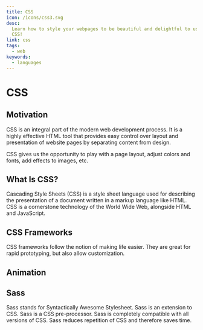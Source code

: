 ```yaml
---
title: CSS
icon: /icons/css3.svg
desc:
  Learn how to style your webpages to be beautiful and delightful to use with
  CSS!
link: css
tags:
  - web
keywords:
  - languages
---
```


# CSS

## Motivation

CSS is an integral part of the modern web development process. It is a highly
effective HTML tool that provides easy control over layout and presentation of
website pages by separating content from design.

CSS gives us the opportunity to play with a page layout, adjust colors and
fonts, add effects to images, etc.

## What Is CSS?

Cascading Style Sheets (CSS) is a style sheet language used for describing the
presentation of a document written in a markup language like HTML. CSS is a
cornerstone technology of the World Wide Web, alongside HTML and JavaScript.

<grid-1-x-2 title="Introduction to CSS" desc="A very simple introduction to CSS to get you started with CSS by Scrimba. It introduces you to paddings, margins, border and more!" link="https://scrimba.com/course/gintrotocss" img-Src="https://raw.githubusercontent.com/github/explore/80688e429a7d4ef2fca1e82350fe8e3517d3494d/topics/css/css.png" button="Check it Out!"></grid-1-x-2>

## CSS Frameworks

CSS frameworks follow the notion of making life easier. They are great for rapid
prototyping, but also allow customization.
<grid-1-x-2 title="BootStrap 5" desc="Introduces you to Grid System, Navbars & Dropdowns, Jumbotron, List Group, Alerts & Progress bars, Typography, Labels & Badges and more!" link="https://www.youtube.com/watch?v=5GcQtLDGXy8" img-Src="https://raw.githubusercontent.com/github/explore/80688e429a7d4ef2fca1e82350fe8e3517d3494d/topics/bootstrap/bootstrap.png" button="Check it Out!" :reversed="true"></grid-1-x-2>

## Animation

<grid-1-x-2 desc="Take you designing to the next level, by adding animation to your arsanel. This is a basic introduction to CSS Animation." link="https://www.udemy.com/tutorial/advanced-css-and-sass/creating-cool-css-animations/" img-Src="https://miro.medium.com/max/1000/0*z-NzK5spBWCM5gp_.jpg" button="Check it Out!"></grid-1-x-2>

## Sass

Sass stands for Syntactically Awesome Stylesheet. Sass is an extension to CSS.
Sass is a CSS pre-processor. Sass is completely compatible with all versions of
CSS. Sass reduces repetition of CSS and therefore saves time.

<grid-1-x-2 title="Introduction to Sass" desc="A very simple introduction of Sass to get you started!" link="https://www.youtube.com/watch?v=_a5j7KoflTs" img-Src="https://raw.githubusercontent.com/github/explore/80688e429a7d4ef2fca1e82350fe8e3517d3494d/topics/sass/sass.png" button="Check it Out!"></grid-1-x-2>
